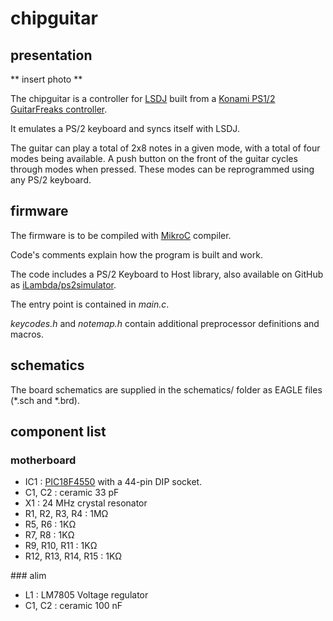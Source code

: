 # c h i p g u i t a r ## presentation** insert photo **The chipguitar is a controller for [LSDJ](http://www.littlesounddj.com/lsd/) built from a [Konami PS1/2 GuitarFreaks controller](https://fr.wikipedia.org/wiki/GuitarFreaks).It emulates a PS/2 keyboard and syncs itself with LSDJ.The guitar can play a total of 2x8 notes in a given mode, with a total of four modes being available. A push button on the front of the guitar cycles through modes when pressed. These modes can be reprogrammed using any PS/2 keyboard.## firmwareThe firmware is to be compiled with [MikroC](http://www.mikroe.com/mikroc/pic/) compiler.Code's comments explain how the program is built and work.The code includes a PS/2 Keyboard to Host library, also available on GitHub as [iLambda/ps2simulator](https://github.com/iLambda/ps2simulator).The entry point is contained in *main.c*.*keycodes.h* and *notemap.h* contain additional preprocessor definitions and macros.## schematics 
The board schematics are supplied in the schematics/ folder as EAGLE files (\*.sch and \*.brd).
 
## component list

### motherboard

* IC1 : [PIC18F4550](www.microchip.com/PIC18F4550) with a 44-pin DIP socket.
* C1, C2 : ceramic 33 pF
* X1 : 24 MHz crystal resonator
* R1, R2, R3, R4 : 1MΩ
* R5, R6 : 1KΩ
* R7, R8 : 1KΩ
* R9, R10, R11 : 1KΩ
* R12, R13, R14, R15 : 1KΩ

### alim

* L1 : LM7805 Voltage regulator
* C1, C2  : ceramic 100 nF

 
